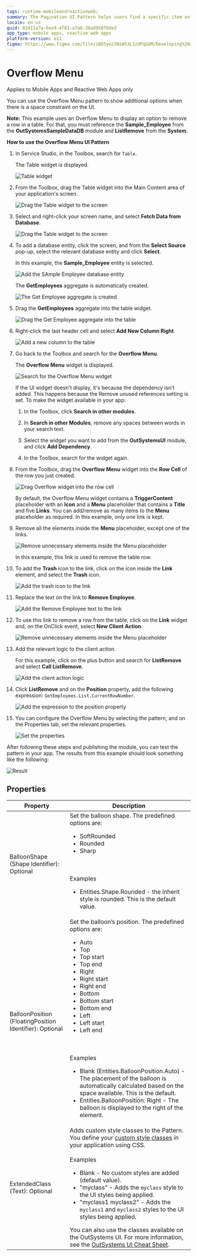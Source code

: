 ```yaml
---
tags: runtime-mobileandreactiveweb;  
summary: The Pagination UI Pattern helps users find a specific item on long listings.
locale: en-us
guid: 82d11a7a-6ee9-4f81-a7a6-36a8950f0de3
app_type: mobile apps, reactive web apps
platform-version: o11
figma: https://www.figma.com/file/iBD5yo23NiW53L1zdPqGGM/Developing%20an%20Application?node-id=4267:1290
---
```


# Overflow Menu

<div class="info" markdown="1">

Applies to Mobile Apps and Reactive Web Apps only

</div>

You can use the Overflow Menu pattern to show additional options when there is a space constraint on the UI.

**Note:** This example uses an Overflow Menu to display an option to remove a row in a table. For that, you must reference the **Sample_Employee** from the **OutSystemsSampleDataDB** module and **ListRemove** from the **System**.

**How to use the Overflow Menu UI Pattern**

1. In Service Studio, in the Toolbox, search for `Table`.

    The Table widget is displayed.

    ![Table widget](<images/overflow-table-widget-ss.png>)

1. From the Toolbox, drag the Table widget into the Main Content area of your application's screen.

    ![Drag the Table widget to the screen](<images/overflow-drag-widget-ss.png>)

1. Select and right-click your screen name, and select **Fetch Data from Database**.

    ![Drag the Table widget to the screen](<images/overflow-fetchdata-ss.png>)

1. To add a database entity, click the screen, and from the **Select Source** pop-up, select the relevant database entity and click **Select**.

    In this example, the **Sample_Employee** entity is selected.

    ![Add the SAmple Employee database entity](<images/overflow-sampleemployee-ss.png>)

    The **GetEmployees** aggregate is automatically created.

    ![The Get Employee aggregate is created](<images/overflow-getemployees-ss.png>)

1. Drag the **GetEmployees** aggregate into the table widget.

    ![Drag the Get Employee aggregate into the table](<images/overflow-dragaggregate-ss.png>)

1. Right-click the last header cell and select **Add New Column Right**.

    ![Add a new column to the table](<images/overflow-addcolumn-ss.png>)

1. Go back to the Toolbox and search for the **Overflow Menu**.

    The **Overflow Menu** widget is displayed.

    ![Search for the Overflow Menu widget](<images/overflow-overflowwidget-ss.png>)

    If the UI widget doesn't display, it's because the dependency isn't added. This happens because the Remove unused references setting is set. To make the widget available in your app:

    1. In the Toolbox, click **Search in other modules**.

    1. In **Search in other Modules**, remove any spaces between words in your search text.
    
    1. Select the widget you want to add from the **OutSystemsUI** module, and click **Add Dependency**. 
    
    1. In the Toolbox, search for the widget again.

1. From the Toolbox, drag the **Overflow Menu** widget into the **Row Cell** of the row you just created.

    ![Drag Overflow widget into the row cell](<images/overflow-dragoverflow-ss.png>)

    By default, the Overflow Menu widget contains a **TriggerContent** placeholder with an **Icon** and a **Menu** placeholder that contains a **Title** and five **Links**. You can add/remove as many items to the **Menu** placeholder as required. In this example, only one link is kept.

1. Remove all the elements inside the **Menu** placeholder, except one of the links.

    ![Remove unnecessary  elements inside the Menu placeholder](<images/overflow-navigation-ss.png>)

    In this example, this link is used to remove the table row.

1. To add the **Trash** icon to the link, click on the icon inside the **Link** element, and select the **Trash** icon. 

    ![Add the trash icon to the link](<images/overflow-trash-ss.png>)

1. Replace the text on the link to **Remove Employee**. 

    ![Add the Remove Employee text to the link](<images/overflow-removeemployee-ss.png>)

1. To use this link to remove a row from the table, click on the **Link** widget and, on the OnClick event, select **New Client Action**.

    ![Remove unnecessary  elements inside the Menu placeholder](<images/overflow-clientaction-ss.png>)

1. Add the relevant logic to the client action.

    For this example, click on the plus button and search for **ListRemove** and select **Call ListRemove**.

    ![Add the client action logic](<images/overflow-logic-ss.png>)

1. Click **ListRemove** and on the **Position** property, add the following expression: ``GetEmployees.List.CurrentRowNumber``.

    ![Add the expression to the position property](<images/overflow-removelist-ss.png>)

1. You can configure the Overflow Menu by selecting the pattern, and on the Properties tab, set the relevant properties.

    ![Set the properties](<images/overflow-properties-ss.png>)

After following these steps and publishing the module, you can test the pattern in your app.  The results from this example should look something like the following:

![Result](<images/overflow-result.png>)
## Properties

| Property| Description |
|---|---|
|BalloonShape (Shape Identifier): Optional|Set the balloon shape. The predefined options are: <ul><li>SoftRounded</li><li>Rounded</li><li>Sharp</li></ul><br/><br/>Examples<ul><li>Entities.Shape.Rounded - the inherit style is rounded. This is the default value.</li></ul>|
|BalloonPosition (FloatingPosition Identifier): Optional|Set the balloon’s position. The predefined options are:<ul><li>Auto</li><li>Top</li><li>Top start</li><li>Top end</li><li>Right</li><li>Right start</li><li>Right end</li><li>Bottom</li><li>Bottom start</li><li>Bottom end</li><li>Left</li><li>Left start</li><li>Left end</li></ul><br/><br/>Examples <ul><li>Blank (Entities.BalloonPosition.Auto) - The placement of the balloon is automatically calculated based on the space available. This is the default.</li><li>Entities.BalloonPosition. Right - The balloon is displayed to the right of the element.</li></ul>|
|ExtendedClass (Text): Optional| Adds custom style classes to the Pattern. You define your [custom style classes](../../../../../develop/ui/look-feel/css.md) in your application using CSS.<br/><br/>Examples <ul><li>Blank - No custom styles are added (default value).</li><li>"myclass" - Adds the ``myclass`` style to the UI styles being applied.</li><li>"myclass1 myclass2" - Adds the ``myclass1`` and ``myclass2`` styles to the UI styles being applied.</li></ul>You can also use the classes available on the OutSystems UI. For more information, see the [OutSystems UI Cheat Sheet](https://outsystemsui.outsystems.com/OutSystemsUIWebsite/CheatSheet). |

